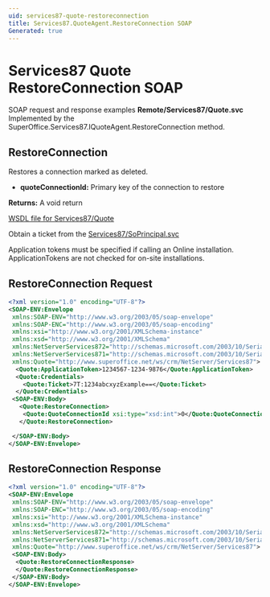 ```yaml
---
uid: services87-quote-restoreconnection
title: Services87.QuoteAgent.RestoreConnection SOAP
Generated: true
---
```


# Services87 Quote RestoreConnection SOAP

SOAP request and response examples **Remote/Services87/Quote.svc**
Implemented by the <see cref="M:SuperOffice.Services87.IQuoteAgent.RestoreConnection">SuperOffice.Services87.IQuoteAgent.RestoreConnection</see> method.

## RestoreConnection

Restores a connection marked as deleted.

* **quoteConnectionId:** Primary key of the connection to restore

**Returns:** A void return


[WSDL file for Services87/Quote](../Services87-Quote.md)

Obtain a ticket from the [Services87/SoPrincipal.svc](../SoPrincipal/SoPrincipal.md)

Application tokens must be specified if calling an Online installation. ApplicationTokens are not checked for on-site installations.

## RestoreConnection Request

```xml
<?xml version="1.0" encoding="UTF-8"?>
<SOAP-ENV:Envelope
 xmlns:SOAP-ENV="http://www.w3.org/2003/05/soap-envelope"
 xmlns:SOAP-ENC="http://www.w3.org/2003/05/soap-encoding"
 xmlns:xsi="http://www.w3.org/2001/XMLSchema-instance"
 xmlns:xsd="http://www.w3.org/2001/XMLSchema"
 xmlns:NetServerServices872="http://schemas.microsoft.com/2003/10/Serialization/Arrays"
 xmlns:NetServerServices871="http://schemas.microsoft.com/2003/10/Serialization/"
 xmlns:Quote="http://www.superoffice.net/ws/crm/NetServer/Services87">
  <Quote:ApplicationToken>1234567-1234-9876</Quote:ApplicationToken>
  <Quote:Credentials>
    <Quote:Ticket>7T:1234abcxyzExample==</Quote:Ticket>
  </Quote:Credentials>
 <SOAP-ENV:Body>
   <Quote:RestoreConnection>
    <Quote:QuoteConnectionId xsi:type="xsd:int">0</Quote:QuoteConnectionId>
   </Quote:RestoreConnection>

 </SOAP-ENV:Body>
</SOAP-ENV:Envelope>

```


## RestoreConnection Response

```xml
<?xml version="1.0" encoding="UTF-8"?>
<SOAP-ENV:Envelope
 xmlns:SOAP-ENV="http://www.w3.org/2003/05/soap-envelope"
 xmlns:SOAP-ENC="http://www.w3.org/2003/05/soap-encoding"
 xmlns:xsi="http://www.w3.org/2001/XMLSchema-instance"
 xmlns:xsd="http://www.w3.org/2001/XMLSchema"
 xmlns:NetServerServices872="http://schemas.microsoft.com/2003/10/Serialization/Arrays"
 xmlns:NetServerServices871="http://schemas.microsoft.com/2003/10/Serialization/"
 xmlns:Quote="http://www.superoffice.net/ws/crm/NetServer/Services87">
 <SOAP-ENV:Body>
  <Quote:RestoreConnectionResponse>
  </Quote:RestoreConnectionResponse>
 </SOAP-ENV:Body>
</SOAP-ENV:Envelope>

```

